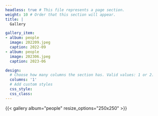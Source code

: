 ```yaml
---
headless: true # This file represents a page section.
weight: 10 # Order that this section will appear.
title: |
  Gallery

gallery_item:
- album: people
  image: 202209.jpeg
  caption: 2022-09
- album: people
  image: 202306.jpeg
  caption: 2023-06

design:
  # Choose how many columns the section has. Valid values: 1 or 2.
  columns: '1'
  # Add custom styles
  css_style:
  css_class:
---
```


{{< gallery album="people" resize_options="250x250" >}}
